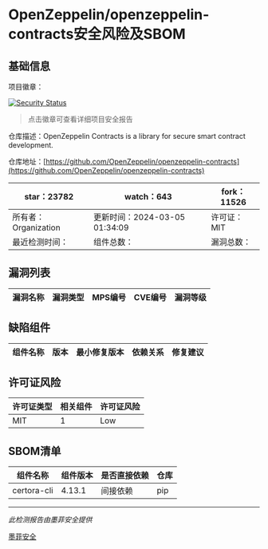 # OpenZeppelin/openzeppelin-contracts安全风险及SBOM

## 基础信息

项目徽章：

[![Security Status](https://www.murphysec.com/platform3/v31/badge/1764729555651305472.svg)](https://www.murphysec.com/console/report/1694779879860891648/1764729555651305472)

> 点击徽章可查看详细项目安全报告

仓库描述：OpenZeppelin Contracts is a library for secure smart contract development.

仓库地址：[https://github.com/OpenZeppelin/openzeppelin-contracts](https://github.com/OpenZeppelin/openzeppelin-contracts)

| star：23782 | watch：643 | fork：11526 |
| ----------- | -------------- | ------------ |
| 所有者：Organization | 更新时间：2024-03-05 01:34:09 | 许可证：MIT |
| 最近检测时间： | 组件总数： | 漏洞总数： |




## 漏洞列表

| 漏洞名称 | 漏洞类型 | MPS编号 | CVE编号 | 漏洞等级 |
| ------- | ------ | ------- | ------ | ----- |





## 缺陷组件

| 组件名称 | 版本 | 最小修复版本 | 依赖关系 | 修复建议 |
| -------- | ---- | ------------ | -------- | -------- |





## 许可证风险

| 许可证类型 | 相关组件 | 许可证风险 |
| ---------- | -------- | ---------- |
|MIT|1|Low|




## SBOM清单

| 组件名称 | 组件版本 | 是否直接依赖 | 仓库 |
| -------- | -------- | ------------ | ---- |
|certora-cli|4.13.1|间接依赖|pip|


------

*此检测报告由墨菲安全提供*

[墨菲安全](www.murphysec.com)